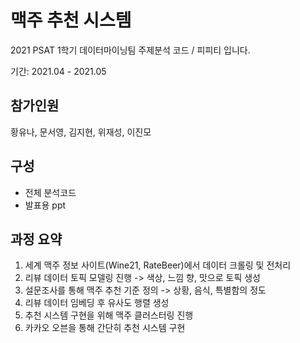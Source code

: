 # 맥주 추천 시스템
2021 PSAT 1학기 데이터마이닝팀 주제분석 코드 / 피피티 입니다. 

기간: 2021.04 - 2021.05

## 참가인원
황유나, 문서영, 김지현, 위재성, 이진모

## 구성
- 전체 분석코드
- 발표용 ppt

## 과정 요약
1. 세계 맥주 정보 사이트(Wine21, RateBeer)에서 데이터 크롤링 및 전처리
2. 리뷰 데이터 토픽 모델링 진행 -> 색상, 느낌 향, 맛으로 토픽 생성
3. 설문조사를 통해 맥주 추천 기준 정의 -> 상황, 음식, 특별함의 정도
4. 리뷰 데이터 임베딩 후 유사도 행렬 생성
5. 추천 시스템 구현을 위해 맥주 클러스터링 진행
6. 카카오 오븐을 통해 간단히 추천 시스템 구현
